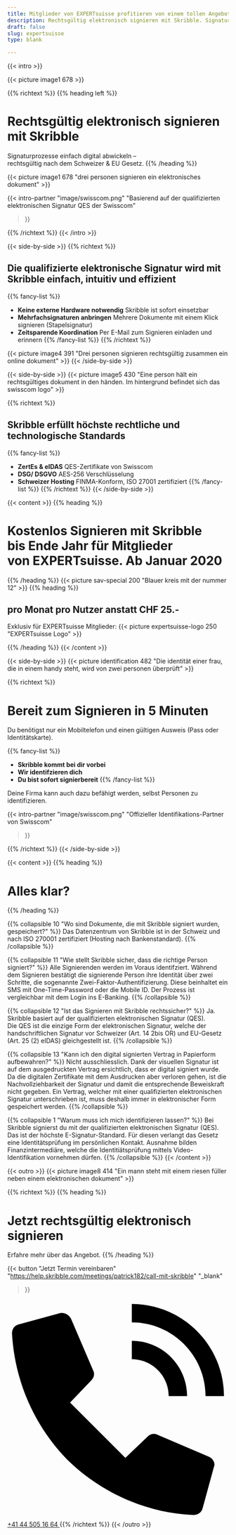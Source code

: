 ```yaml
---
title: Mitglieder von EXPERTsuisse profitieren von einem tollen Angebot
description: Rechtsgültig elektronisch signieren mit Skribble. Signaturprozesse einfach digital abwickeln – rechtsgültig nach dem Schweizer & EU Gesetz.
draft: false
slug: expertsuisse
type: blank

---
```


{{< intro >}}
<div class="hide-for-mobile">
  {{< picture image1 678 >}}
</div>

{{% richtext %}}
{{% heading left %}}
# Rechtsgültig elektronisch signieren mit Skribble
Signaturprozesse einfach digital abwickeln – <br class="hide-for-mobile">rechtsgültig nach dem Schweizer & EU Gesetz.
{{% /heading %}}

<div class="hide-for-desktop">
  {{< picture image1 678 "drei personen signieren ein elektronisches dokument" >}}
</div>

{{< intro-partner
  "image/swisscom.png"
  "Basierend auf der qualifizierten elektronischen Signatur QES der Swisscom"
>}}

{{% /richtext %}}
{{< /intro >}}

[//]: # (--------------------------------------------------------------------------------------------------------------)

{{< side-by-side >}}
{{% richtext %}}
## Die qualifizierte elektronische Signatur wird mit Skribble einfach, intuitiv und effizient
{{% fancy-list %}}
- **Keine externe Hardware notwendig** Skribble ist sofort einsetzbar
- **Mehrfachsignaturen anbringen** Mehrere Dokumente mit einem Klick signieren (Stapelsignatur)
- **Zeitsparende Koordination** Per E-Mail zum Signieren einladen und erinnern
{{% /fancy-list %}}
{{% /richtext %}}

{{< picture image4 391 "Drei personen signieren rechtsgültig zusammen ein online dokument" >}}
{{< /side-by-side >}}

[//]: # (--------------------------------------------------------------------------------------------------------------)

{{< side-by-side >}}
{{< picture image5 430 "Eine person hält ein rechtsgültiges dokument in den händen. Im hintergrund befindet sich das swisscom logo" >}}

{{% richtext %}}
## Skribble erfüllt höchste rechtliche und technologische Standards
{{% fancy-list %}}
- **ZertEs & eIDAS** QES-Zertifikate von Swisscom
- **DSG/ DSGVO** AES-256 Verschlüsselung
- **Schweizer Hosting** FINMA-Konform, ISO 27001 zertifiziert
{{% /fancy-list %}}
{{% /richtext %}}
{{< /side-by-side >}}

[//]: # (--------------------------------------------------------------------------------------------------------------)

{{< content >}}
{{% heading %}}
# Kostenlos Signieren mit Skribble <br class="hide-for-mobile">bis Ende Jahr für Mitglieder <br class="hide-for-mobile">von EXPERTsuisse. Ab Januar 2020
{{% /heading %}}
{{< picture sav-special 200 "Blauer kreis mit der nummer 12" >}}
{{% heading %}}
## pro Monat pro Nutzer anstatt CHF 25.-
Exklusiv für EXPERTsuisse Mitglieder:
{{< picture expertsuisse-logo 250 "EXPERTsuisse Logo" >}}

{{% /heading %}}
{{< /content >}}

[//]: # (--------------------------------------------------------------------------------------------------------------)

{{< side-by-side >}}
{{< picture identification 482 "Die identität einer frau, die in einem handy steht, wird von zwei personen überprüft" >}}

{{% richtext %}}
# Bereit zum Signieren in 5 Minuten

Du benötigst nur ein Mobiltelefon und einen gültigen Ausweis (Pass oder Identitätskarte).

{{% fancy-list %}}
- **Skribble kommt bei dir vorbei**
- **Wir identifzieren dich**
- **Du bist sofort signierbereit**
{{% /fancy-list %}}

Deine Firma kann auch dazu befähigt werden, selbst Personen zu identifizieren.

{{< intro-partner
  "image/swisscom.png"
  "Offizieller Identifikations-Partner von Swisscom"
>}}

{{% /richtext %}}
{{< /side-by-side >}}

[//]: # (--------------------------------------------------------------------------------------------------------------)

{{< content >}}
{{% heading %}}
# Alles klar?
{{% /heading %}}

{{% collapsible 10 "Wo sind Dokumente, die mit Skribble signiert wurden, gespeichert?" %}}
Das Datenzentrum von Skribble ist in der Schweiz und nach ISO 270001 zertifiziert (Hosting nach Bankenstandard).
{{% /collapsible %}}

{{% collapsible 11 "Wie stellt Skribble sicher, dass die richtige Person signiert?" %}}
Alle Signierenden werden im Voraus identifziert. Während dem Signieren bestätigt die signierende Person ihre Identität über zwei Schritte, die sogenannte Zwei-Faktor-Authentifizierung. Diese beinhaltet ein SMS mit One-Time-Password oder die Mobile ID. Der Prozess ist vergleichbar mit dem Login ins E-Banking.
{{% /collapsible %}}

{{% collapsible 12 "Ist das Signieren mit Skribble rechtssicher?" %}}
Ja. Skribble basiert auf der qualifizierten elektronischen Signatur (QES). <br class="hide-for-mobile">Die QES ist die einzige Form der elektronischen Signatur, welche der handschriftlichen Signatur vor Schweizer (Art. 14 2bis OR) und EU-Gesetz <br class="hide-for-mobile">(Art. 25 (2) eIDAS) gleichgestellt ist.
{{% /collapsible %}}

{{% collapsible 13 "Kann ich den digital signierten Vertrag in Papierform aufbewahren?" %}}
Nicht ausschliesslich. Dank der visuellen Signatur ist auf dem ausgedruckten Vertrag ersichtlich, dass er digital signiert wurde. Da die digitalen Zertifikate mit dem Ausdrucken aber verloren gehen, ist die Nachvollziehbarkeit der Signatur und damit die entsprechende Beweiskraft nicht gegeben. Ein Vertrag, welcher mit einer qualifizierten elektronischen Signatur unterschrieben ist, muss deshalb immer in elektronischer Form gespeichert werden.
{{% /collapsible %}}

{{% collapsible 1 "Warum muss ich mich identifizieren lassen?" %}}
Bei Skribble signierst du mit der qualifizierten elektronischen Signatur (QES). <br class="hide-for-mobile">Das ist der höchste E-Signatur-Standard. Für diesen verlangt das Gesetz eine Identitätsprüfung im persönlichen Kontakt. Ausnahme bilden Finanzintermediäre, welche die Identitiätsprüfung mittels Video-Identifikation vornehmen dürfen.
{{% /collapsible %}}
{{< /content >}}

[//]: # (--------------------------------------------------------------------------------------------------------------)

{{< outro >}}
{{< picture image8 414 "Ein mann steht mit einem riesen füller neben einem elektronischen dokument" >}}

{{% richtext %}}
{{% heading %}}
# Jetzt rechtsgültig elektronisch signieren
Erfahre mehr über das Angebot.
{{% /heading %}}

{{< button
  "Jetzt Termin vereinbaren"
  "https://help.skribble.com/meetings/patrick182/call-mit-skribble"
  "_blank"
>}}
<a class="mobile-link" href="tel:+41445051664">
  <svg version="1.1" id="Ebene_1" xmlns="http://www.w3.org/2000/svg" xmlns:xlink="http://www.w3.org/1999/xlink" x="0px" y="0px"
	 viewBox="0 0 24 24" style="enable-background:new 0 0 24 24;" xml:space="preserve">
		<path d="M21.5,10.5h2c0-5.5-4.5-10-10-10v2C17.9,2.5,21.5,6.1,21.5,10.5z M17.5,10.5h2c0-3.3-2.7-6-6-6v2
			C15.7,6.5,17.5,8.3,17.5,10.5z M21.9,17.1l-5.6-2.4c-0.4-0.2-0.8-0.1-1.1,0.2l-2.4,2.3l-6-6l2.3-2.4c0.3-0.3,0.4-0.7,0.2-1.1
			L6.9,2.1C6.7,1.7,6.2,1.4,5.7,1.5L1.3,2.7c-0.5,0.1-0.8,0.5-0.8,1c0.3,5.2,2.4,10,6,13.7c3.7,3.6,8.6,5.8,13.7,6
			c0.5,0,0.9-0.3,1-0.8l1.2-4.4C22.6,17.8,22.3,17.3,21.9,17.1z"/>
  </svg>
  +41 44 505 16 64
</a>
{{% /richtext %}}
{{< /outro >}}
